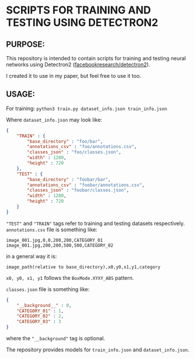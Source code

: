 # SCRIPTS FOR TRAINING AND TESTING USING DETECTRON2

## PURPOSE:

This repository is intended to contain scripts for training and testing neural networks using Detectron2 ([facebookresearch/detectron2](https://github.com/facebookresearch/detectron2/)).

I created it to use in my paper, but feel free to use it too.

## USAGE:

For training: `python3 train.py dataset_info.json train_info.json`

Where `dataset_info.json` may look like:
```json
{
    "TRAIN" : {
        "base_directory" : "foo/bar",
        "annotations_csv" : "foo/annotations.csv",
        "classes_json" : "foo/classes.json",
        "width" : 1280,
        "height" : 720
    },
    "TEST" : {
        "base_directory" : "foobar/bar",
        "annotations_csv" : "foobar/annotations.csv",
        "classes_json" : "foobar/classes.json",
        "width" : 1280,
        "height" : 720
    }
}
```

`"TEST"` and `"TRAIN"` tags refer to training and testing datasets respectively.
`annotations.csv` file is something like:
```csv
image_001.jpg,0,0,200,200,CATEGORY_01
image_001.jpg,200,200,500,500,CATEGORY_02
```
in a general way it is:
```csv
image_path(relative to base_directory),x0,y0,x1,y1,category
```
`x0, y0, x1, y1` follows the `BoxMode.XYXY_ABS` pattern.

`classes.json` file is something like:
```json
{
    "__background__" : 0,
    "CATEGORY_01" : 1,
    "CATEGORY_02" : 2,
    "CATEGORY_03" : 3
}
```
where the `"__background"` tag is optional.

The repository provides models for `train_info.json` and `dataset_info.json`.